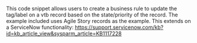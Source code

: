 This code snippet allows users to create a business rule to update the tag/label on a vtb record based on the state/priority of the record. The example included uses Agile Story records as the example.
This extends on a ServiceNow functionality: https://support.servicenow.com/kb?id=kb_article_view&sysparm_article=KB1117228
